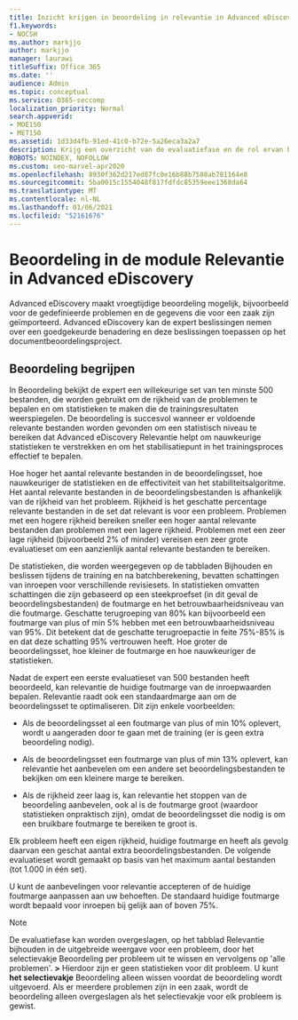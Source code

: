 ```yaml
---
title: Inzicht krijgen in beoordeling in relevantie in Advanced eDiscovery
f1.keywords:
- NOCSH
ms.author: markjjo
author: markjjo
manager: laurawi
titleSuffix: Office 365
ms.date: ''
audience: Admin
ms.topic: conceptual
ms.service: O365-seccomp
localization_priority: Normal
search.appverid:
- MOE150
- MET150
ms.assetid: 1d33d4fb-91ed-41c0-b72e-5a26eca3a2a7
description: Krijg een overzicht van de evaluatiefase en de rol ervan bij het bepalen van de rijkheid van problemen tijdens de relevantietraining in Microsoft 365 Advanced eDiscovery.
ROBOTS: NOINDEX, NOFOLLOW
ms.custom: seo-marvel-apr2020
ms.openlocfilehash: 8930f362d217ed87fc0e16b88b7588ab781164e8
ms.sourcegitcommit: 5ba0015c1554048f817fdfdc85359eee1368da64
ms.translationtype: MT
ms.contentlocale: nl-NL
ms.lasthandoff: 01/06/2021
ms.locfileid: "52161676"
---
```

# <a name="assessment-in-the-relevance-module-in-advanced-ediscovery"></a>Beoordeling in de module Relevantie in Advanced eDiscovery
  
Advanced eDiscovery maakt vroegtijdige beoordeling mogelijk, bijvoorbeeld voor de gedefinieerde problemen en de gegevens die voor een zaak zijn geïmporteerd. Advanced eDiscovery kan de expert beslissingen nemen over een goedgekeurde benadering en deze beslissingen toepassen op het documentbeoordelingsproject.
  
## <a name="understanding-assessment"></a>Beoordeling begrijpen

In Beoordeling bekijkt de expert een willekeurige set van ten minste 500 bestanden, die worden gebruikt om de rijkheid van de problemen te bepalen en om statistieken te maken die de trainingsresultaten weerspiegelen. De beoordeling is succesvol wanneer er voldoende relevante bestanden worden gevonden om een statistisch niveau te bereiken dat Advanced eDiscovery Relevantie helpt om nauwkeurige statistieken te verstrekken en om het stabilisatiepunt in het trainingsproces effectief te bepalen. 
  
Hoe hoger het aantal relevante bestanden in de beoordelingsset, hoe nauwkeuriger de statistieken en de effectiviteit van het stabiliteitsalgoritme. Het aantal relevante bestanden in de beoordelingsbestanden is afhankelijk van de rijkheid van het probleem. Rijkheid is het geschatte percentage relevante bestanden in de set dat relevant is voor een probleem. Problemen met een hogere rijkheid bereiken sneller een hoger aantal relevante bestanden dan problemen met een lagere rijkheid. Problemen met een zeer lage rijkheid (bijvoorbeeld 2% of minder) vereisen een zeer grote evaluatieset om een aanzienlijk aantal relevante bestanden te bereiken.
  
De statistieken, die worden weergegeven op de tabbladen Bijhouden en beslissen tijdens de training en na batchberekening, bevatten schattingen van inroepen voor verschillende revisiesets. In statistieken omvatten schattingen die zijn gebaseerd op een steekproefset (in dit geval de beoordelingsbestanden) de foutmarge en het betrouwbaarheidsniveau van die foutmarge. Geschatte terugroeping van 80% kan bijvoorbeeld een foutmarge van plus of min 5% hebben met een betrouwbaarheidsniveau van 95%. Dit betekent dat de geschatte terugroepactie in feite 75%-85% is en dat deze schatting 95% vertrouwen heeft. Hoe groter de beoordelingsset, hoe kleiner de foutmarge en hoe nauwkeuriger de statistieken. 
  
Nadat de expert een eerste evaluatieset van 500 bestanden heeft beoordeeld, kan relevantie de huidige foutmarge van de inroepwaarden bepalen. Relevantie raadt ook een standaardmarge aan om de beoordelingsset te optimaliseren. Dit zijn enkele voorbeelden:
  
- Als de beoordelingsset al een foutmarge van plus of min 10% oplevert, wordt u aangeraden door te gaan met de training (er is geen extra beoordeling nodig). 

- Als de beoordelingsset een foutmarge van plus of min 13% oplevert, kan relevantie het aanbevelen om een andere set beoordelingsbestanden te bekijken om een kleinere marge te bereiken. 

- Als de rijkheid zeer laag is, kan relevantie het stoppen van de beoordeling aanbevelen, ook al is de foutmarge groot (waardoor statistieken onpraktisch zijn), omdat de beoordelingsset die nodig is om een bruikbare foutmarge te bereiken te groot is.

Elk probleem heeft een eigen rijkheid, huidige foutmarge en heeft als gevolg daarvan een geschat aantal extra beoordelingsbestanden. De volgende evaluatieset wordt gemaakt op basis van het maximum aantal bestanden (tot 1.000 in één set).
  
U kunt de aanbevelingen voor relevantie accepteren of de huidige foutmarge aanpassen aan uw behoeften. De standaard huidige foutmarge wordt bepaald voor inroepen bij gelijk aan of boven 75%.
  
> [!NOTE]
> De evaluatiefase kan worden overgeslagen, op het tabblad Relevantie bijhouden in  de uitgebreide weergave voor een probleem, door het selectievakje Beoordeling per probleem uit te wissen en vervolgens op 'alle problemen'. **\>** Hierdoor zijn er geen statistieken voor dit probleem. U kunt **het selectievakje** Beoordeling alleen wissen voordat de beoordeling wordt uitgevoerd. Als er meerdere problemen zijn in een zaak, wordt de beoordeling alleen overgeslagen als het selectievakje voor elk probleem is gewist.
